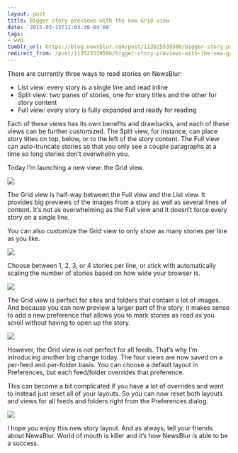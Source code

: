```yaml
---
layout: post
title: Bigger story previews with the new Grid view
date: '2015-03-13T11:03:38-04:00'
tags:
- web
tumblr_url: https://blog.newsblur.com/post/113525539506/bigger-story-previews-with-the-new-grid-view
redirect_from: /post/113525539506/bigger-story-previews-with-the-new-grid-view/
---
```

There are currently three ways to read stories on NewsBlur:

- List view: every story is a single line and read inline
- Split view: two panes of stories, one for story titles and the other for story content
- Full view: every story is fully expanded and ready for reading

Each of these views has its own benefits and drawbacks, and each of these views can be further customized. The Split view, for instance, can place story titles on top, below, or to the left of the story content. The Full view can auto-truncate stories so that you only see a couple paragraphs at a time so long stories don’t overwhelm you.

Today I’m launching a new view: the Grid view.

![](http://static.newsblur.com.s3.amazonaws.com/blog/grid%201.png)

The Grid view is half-way between the Full view and the List view. It provides big previews of the images from a story as well as several lines of content. It’s not as overwhelming as the Full view and it doesn’t force every story on a single line.

You can also customize the Grid view to only show as many stories per line as you like.

![](http://static.newsblur.com.s3.amazonaws.com/blog/grid%202.png)

Choose between 1, 2, 3, or 4 stories per line, or stick with automatically scaling the number of stories based on how wide your browser is.

![](http://static.newsblur.com.s3.amazonaws.com/blog/grid%203.png)

The Grid view is perfect for sites and folders that contain a lot of images. And because you can now preview a larger part of the story, it makes sense to add a new preference that allows you to mark stories as read as you scroll without having to open up the story.

![](http://static.newsblur.com.s3.amazonaws.com/blog/grid%204.png)

However, the Grid view is not perfect for all feeds. That’s why I’m introducing another big change today. The four views are now saved on a per-feed and per-folder basis. You can choose a default layout in Preferences, but each feed/folder overrides that preference.

This can become a bit complicated if you have a lot of overrides and want to instead just reset all of your layouts. So you can now reset both layouts and views for all feeds and folders right from the Preferences dialog.

![](http://static.newsblur.com.s3.amazonaws.com/blog/grid%205.png)

I hope you enjoy this new story layout. And as always, tell your friends about NewsBlur. World of mouth is killer and it’s how NewsBlur is able to be a success.

